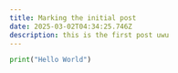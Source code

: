 ```yaml
---
title: Marking the initial post
date: 2025-03-02T04:34:25.746Z
description: this is the first post uwu
---
```

```python
print("Hello World")
```
